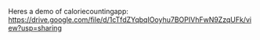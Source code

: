 Heres a demo of caloriecountingapp: https://drive.google.com/file/d/1cTfdZYqbqIOoyhu7BOPIVhFwN9ZzqUFk/view?usp=sharing
